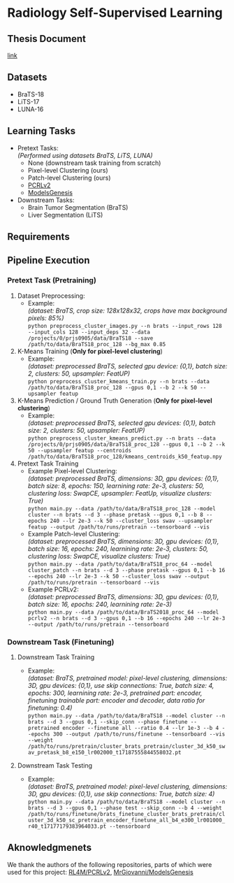 # Radiology Self-Supervised Learning

## Thesis Document
[link](https://dspace.uba.uva.nl/server/api/core/bitstreams/c6347794-efdf-44b4-ba18-fc39c25edc45/content)

## Datasets
* BraTS-18
* LiTS-17
* LUNA-16


## Learning Tasks
* Pretext Tasks: \
  _(Performed using datasets BraTS, LiTS, LUNA)_
    * None (downstream task training from scratch)
    * Pixel-level Clustering (ours)
    * Patch-level Clustering (ours)
    * [PCRLv2](https://arxiv.org/abs/2301.00772)
    * [ModelsGenesis](https://arxiv.org/abs/1908.06912)
 * Downstream Tasks:
    *  Brain Tumor Segmentation (BraTS)
    * Liver Segmentation (LiTS)

## Requirements

## Pipeline Execution
### Pretext Task (Pretraining)
   1. Dataset Preprocessing:
       * Example: \
         _(dataset: BraTS, crop size: 128x128x32, crops have max background pixels: 85%)_ \
         ``python preprocess_cluster_images.py --n brats --input_rows 128 --input_cols 128 --input_deps 32 --data /projects/0/prjs0905/data/BraTS18 --save /path/to/data/BraTS18_proc_128 --bg_max 0.85``
   2. K-Means Training (**Only for pixel-level clustering**)
       * Example: \
         _(dataset: preprocessed BraTS, selected gpu device: {0,1}, batch size: 2, clusters: 50, upsampler: FeatUP)_ \
         ``python preprocess_cluster_kmeans_train.py --n brats --data /path/to/data/BraTS18_proc_128 --gpus 0,1 --b 2 --k 50 --upsampler featup``
   3. K-Means Prediction / Ground Truth Generation (**Only for pixel-level clustering**)
       * Example: \
         _(dataset: preprocessed BraTS, selected gpu devices: {0,1}, batch size: 2, clusters: 50, upsampler: FeatUP)_ \
         ``python preprocess_cluster_kmeans_predict.py --n brats --data /projects/0/prjs0905/data/BraTS18_proc_128 --gpus 0,1 --b 2 --k 50 --upsampler featup --centroids /path/to/data/BraTS18_proc_128/kmeans_centroids_k50_featup.npy``
   4. Pretext Task Training
      * Example Pixel-level Clustering: \
        _(dataset: preprocessed BraTS, dimensions: 3D, gpu devices: {0,1}, batch size: 8, epochs: 150, learnining rate: 2e-3, clusters: 50, clustering loss: SwapCE, upsampler: FeatUp, visualize clusters: True)_ \
        ``python main.py --data /path/to/data/BraTS18_proc_128 --model cluster --n brats --d 3 --phase pretask --gpus 0,1 --b 8 --epochs 240 --lr 2e-3 --k 50 --cluster_loss swav --upsampler featup --output /path/to/runs/pretrain --tensorboard --vis``
      * Example Patch-level Clustering: \
         _(dataset: preprocessed BraTS, dimensions: 3D, gpu devices: {0,1}, batch size: 16, epochs: 240, learnining rate: 2e-3, clusters: 50, clustering loss: SwapCE, visualize clusters: True)_ \
        ``python main.py --data /path/to/data/BraTS18_proc_64 --model cluster_patch --n brats --d 3 --phase pretask --gpus 0,1 --b 16 --epochs 240 --lr 2e-3 --k 50 --cluster_loss swav --output /path/to/runs/pretrain --tensorboard --vis``
      * Example PCRLv2: \
        _(dataset: preprocessed BraTS, dimensions: 3D, gpu devices: {0,1}, batch size: 16, epochs: 240, learnining rate: 2e-3)_ \
        ``python main.py --data /path/to/data/BraTS2018_proc_64 --model pcrlv2 --n brats --d 3 --gpus 0,1 --b 16 --epochs 240 --lr 2e-3 --output /path/to/runs/pretrain --tensorboard``
### Downstream Task (Finetuning)
   1. Downstream Task Training
      * Example: \
        _(dataset: BraTS, pretrained model: pixel-level clustering, dimensions: 3D, gpu devices: {0,1}, use skip connections: True, batch size: 4, epochs: 300, learnining rate: 2e-3, pretrained part: encoder, finetuning trainable part: encoder and decoder, data ratio for finetuning: 0.4)_ \
        ``python main.py --data /path/to/data/BraTS18 --model cluster --n brats --d 3 --gpus 0,1 --skip_conn --phase finetune --pretrained encoder --finetune all --ratio 0.4 --lr 1e-3 --b 4 --epochs 300 --output /path/to/runs/finetune --tensorboard --vis --weight /path/to/runs/pretrain/cluster_brats_pretrain/cluster_3d_k50_swav_pretask_b8_e150_lr002000_t17187555844558032.pt``

   3. Downstream Task Testing
      * Example: \
        _(dataset: BraTS, pretrained model: pixel-level clustering, dimensions: 3D, gpu devices: {0,1}, use skip connections: True, batch size: 4)_ \
        ``python main.py --data /path/to/data/BraTS18 --model cluster --n brats --d 3 --gpus 0,1 --phase test --skip_conn --b 4 --weight /path/to/runs/finetune/brats_finetune_cluster_brats_pretrain/cluster_3d_k50_sc_pretrain_encoder_finetune_all_b4_e300_lr001000_r40_t17177179383964033.pt --tensorboard
``


## Aknowledgmenets
We thank the authors of the following repositories, parts of which were used for this project: [RL4M/PCRLv2](https://github.com/RL4M/PCRLv2), [MrGiovanni/ModelsGenesis](https://github.com/MrGiovanni/ModelsGenesis)
